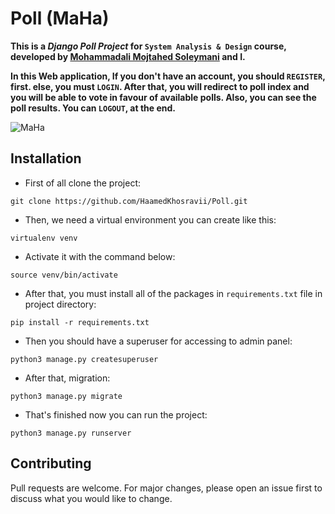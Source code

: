 # Poll (MaHa)

**This is a _Django Poll Project_ for `System Analysis & Design` course, developed by [Mohammadali Mojtahed Soleymani](https://github.com/mohammadalimojtahedsoleimani) and I.**

**In this Web application, If you don't have an account, you should `REGISTER`, first. else, you must `LOGIN`.
After that, you will redirect to poll index and you will be able to vote in favour of available polls.
Also, you can see the poll results. You can `LOGOUT`, at the end.**

![MaHa](https://user-images.githubusercontent.com/74541595/179214230-f8e5147f-029a-4e90-8adb-8d06ce3773ab.png)

## Installation

* First of all clone the project:
```
git clone https://github.com/HaamedKhosravii/Poll.git
```
* Then, we need a virtual environment you can create like this:
```
virtualenv venv
```
* Activate it with the command below:
```
source venv/bin/activate
```
* After that, you must install all of the packages in `requirements.txt` file in project directory:
```
pip install -r requirements.txt
```
* Then you should have a superuser for accessing to admin panel:
```
python3 manage.py createsuperuser
```
* After that, migration:
```
python3 manage.py migrate
```
* That's finished now you can run the project:
```
python3 manage.py runserver
```

## Contributing
Pull requests are welcome. For major changes, please open an issue first to discuss what you would like to change.
